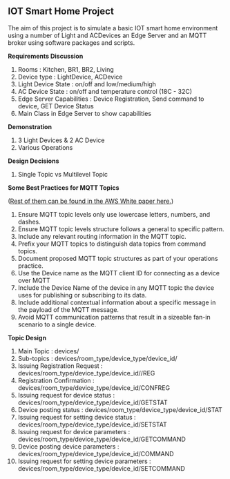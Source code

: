 ## IOT Smart Home Project 

The aim of this project is to simulate a basic IOT smart home environment using a number of Light and ACDevices an Edge Server and an MQTT broker using software packages and scripts. 

**Requirements Discussion**
1. Rooms : Kitchen, BR1, BR2, Living 
2. Device type : LightDevice, ACDevice 
3. Light Device State : on/off and low/medium/high 
4. AC Device State : on/off and temperature control (18C - 32C)
5. Edge Server Capabilities : Device Registration, Send command to device, GET Device Status 
6. Main Class in Edge Server to show capabilities 

**Demonstration**
1. 3 Light Devices & 2 AC Device 
2. Various Operations 

**Design Decisions** 
1. Single Topic vs Multilevel Topic

**Some Best Practices for MQTT Topics**

([Rest of them can be found in the AWS White paper here.](https://d1.awsstatic.com/whitepapers/Designing_MQTT_Topics_for_AWS_IoT_Core.pdf))
1. Ensure MQTT topic levels only use lowercase letters, numbers, and dashes.
2. Ensure MQTT topic levels structure follows a general to specific pattern.
3. Include any relevant routing information in the MQTT topic. 
4. Prefix your MQTT topics to distinguish data topics from command topics.
5. Document proposed MQTT topic structures as part of your operations practice. 
6. Use the Device name as the MQTT client ID for connecting as a device 
over MQTT
7. Include the Device Name of the device in any MQTT topic the device uses for 
publishing or subscribing to its data.
8. Include additional contextual information about a specific message in the payload 
of the MQTT message. 
9. Avoid MQTT communication patterns that result in a sizeable fan-in scenario to a 
single device. 

**Topic Design**
1. Main Topic : devices/
2. Sub-topics : devices/room_type/device_type/device_id/
2. Issuing Registration Request : devices/room_type/device_type/device_id//REG
3. Registration Confirmation : devices/room_type/device_type/device_id/CONFREG
4. Issuing request for device status : devices/room_type/device_type/device_id/GETSTAT  
5. Device posting status : devices/room_type/device_type/device_id/STAT
6. Issuing request for setting device status : devices/room_type/device_type/device_id/SETSTAT
7. Issuing request for device parameters : devices/room_type/device_type/device_id/GETCOMMAND
8. Device posting device parameters : devices/room_type/device_type/device_id/COMMAND
8. Issuing request for setting device parameters : devices/room_type/device_type/device_id/SETCOMMAND

